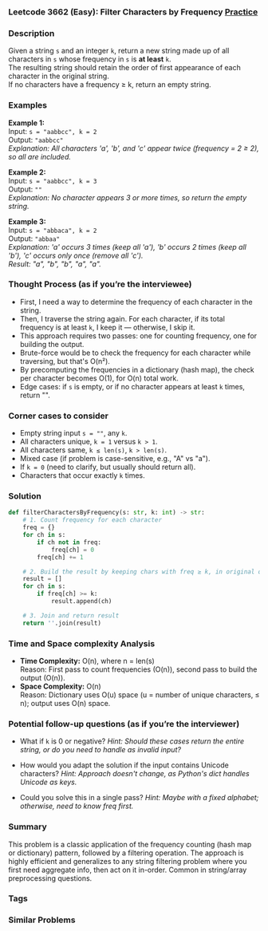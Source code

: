 ### Leetcode 3662 (Easy): Filter Characters by Frequency [Practice](https://leetcode.com/problems/filter-characters-by-frequency)

### Description  
Given a string `s` and an integer `k`, return a new string made up of all characters in `s` whose frequency in `s` is **at least** `k`.  
The resulting string should retain the order of first appearance of each character in the original string.  
If no characters have a frequency ≥ k, return an empty string.

### Examples  

**Example 1:**  
Input: `s = "aabbcc", k = 2`  
Output: `"aabbcc"`  
*Explanation: All characters 'a', 'b', and 'c' appear twice (frequency = 2 ≥ 2), so all are included.*

**Example 2:**  
Input: `s = "aabbcc", k = 3`  
Output: `""`  
*Explanation: No character appears 3 or more times, so return the empty string.*

**Example 3:**  
Input: `s = "abbaca", k = 2`  
Output: `"abbaa"`  
*Explanation: 'a' occurs 3 times (keep all 'a'), 'b' occurs 2 times (keep all 'b'), 'c' occurs only once (remove all 'c').  
Result: "a", "b", "b", "a", "a".*

### Thought Process (as if you’re the interviewee)  
- First, I need a way to determine the frequency of each character in the string.
- Then, I traverse the string again. For each character, if its total frequency is at least `k`, I keep it — otherwise, I skip it.
- This approach requires two passes: one for counting frequency, one for building the output.
- Brute-force would be to check the frequency for each character while traversing, but that's O(n²).
- By precomputing the frequencies in a dictionary (hash map), the check per character becomes O(1), for O(n) total work.
- Edge cases: if `s` is empty, or if no character appears at least `k` times, return "".

### Corner cases to consider  
- Empty string input `s = ""`, any `k`.
- All characters unique, `k = 1` versus `k > 1`.
- All characters same, `k ≤ len(s)`, `k > len(s)`.
- Mixed case (if problem is case-sensitive, e.g., "A" vs "a").
- If `k = 0` (need to clarify, but usually should return all).
- Characters that occur exactly `k` times.

### Solution

```python
def filterCharactersByFrequency(s: str, k: int) -> str:
    # 1. Count frequency for each character
    freq = {}
    for ch in s:
        if ch not in freq:
            freq[ch] = 0
        freq[ch] += 1

    # 2. Build the result by keeping chars with freq ≥ k, in original order
    result = []
    for ch in s:
        if freq[ch] >= k:
            result.append(ch)

    # 3. Join and return result
    return ''.join(result)
```

### Time and Space complexity Analysis  

- **Time Complexity:** O(n), where n = len(s)  
  Reason: First pass to count frequencies (O(n)), second pass to build the output (O(n)).
- **Space Complexity:** O(n)  
  Reason: Dictionary uses O(u) space (u = number of unique characters, ≤ n); output uses O(n) space.

### Potential follow-up questions (as if you’re the interviewer)  

- What if `k` is 0 or negative?
  *Hint: Should these cases return the entire string, or do you need to handle as invalid input?*

- How would you adapt the solution if the input contains Unicode characters?
  *Hint: Approach doesn't change, as Python's dict handles Unicode as keys.*

- Could you solve this in a single pass?
  *Hint: Maybe with a fixed alphabet; otherwise, need to know freq first.*

### Summary
This problem is a classic application of the frequency counting (hash map or dictionary) pattern, followed by a filtering operation. The approach is highly efficient and generalizes to any string filtering problem where you first need aggregate info, then act on it in-order. Common in string/array preprocessing questions.

### Tags


### Similar Problems
